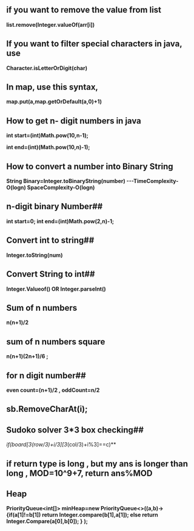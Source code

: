 ## if you want to remove the value from list
**list.remove(Integer.valueOf(arr[i])**
## If you want to filter special characters in java, use
  **Character.isLetterOrDigit(char)**
## In map, use this syntax,
 **map.put(a,map.getOrDefault(a,0)+1)**
## How to get n- digit numbers in java ##
**int start=(int)Math.pow(10,n-1);**

**int end=(int)(Math.pow(10,n)-1);**
## How to convert a number into Binary String ##
**String Binary=Integer.toBinaryString(number)   ---TimeComplexity-O(logn) SpaceComplexity-O(logn)**
## n-digit binary Number##
**int start=0;
int end=(int)Math.pow(2,n)-1;**
## Convert int to string##
**Integer.toString(num)**
## Convert String to int##
**Integer.Valueof() OR Integer.parseInt()**
## Sum of n numbers ##
**n(n+1)/2**
## sum of n numbers square ##
**n(n+1)(2n+1)/6 ;**
## for n digit number##
**even count=(n+1)/2 , oddCount=n/2**
## sb.RemoveCharAt(i);
## Sudoko solver 3*3 box checking##
**if(board[3*(row/3)+i/3][3*(col/3)+i%3]==c)**
## if return type is long , but my ans is longer than long , MOD=10^9+7, return ans%MOD
## Heap ##
**PriorityQueue<int[]> minHeap=new PriorityQueue<>((a,b)->
{if(a[1]!=b[1]) return Integer.compare(b[1],a[1]);
else return Integer.Compare(a[0],b[0]);
} );**



